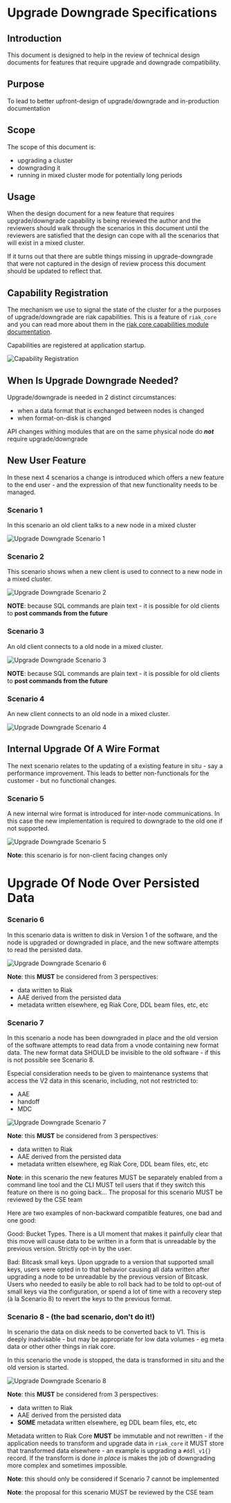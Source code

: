 # Upgrade Downgrade Specifications

## Introduction

This document is designed to help in the review of technical design documents for features that require upgrade and downgrade compatibility.

## Purpose

To lead to better upfront-design of upgrade/downgrade and in-production documentation

## Scope

The scope of this document is:
* upgrading a cluster
* downgrading it
* running in mixed cluster mode for potentially long periods

## Usage

When the design document for a new feature that requires upgrade/downgrade capability is being reviewed the author and the reviewers should walk through the scenarios in this document until the reviewers are satisfied that the design can cope with all the scenarios that will exist in a mixed cluster.

If it turns out that there are subtle things missing in upgrade-downgrade that were not captured in the design of review process this document should be updated to reflect that.

## Capability Registration

The mechanism we use to signal the state of the cluster for a the purposes of upgrade/downgrade are riak capabilities. This is a feature of `riak_core` and you can read more about them in the [riak core capabilities module documentation](https://github.com/basho/riak_core/blob/develop/src/riak_core_capability.erl).

Capabilities are registered at application startup.

![Capability Registration](capabilities.png)

## When Is Upgrade Downgrade Needed?

Upgrade/downgrade is needed in 2 distinct circumstances:
* when a data format that is exchanged between nodes is changed
* when format-on-disk is changed

API changes withing modules that are on the same physical node do _**not**_ require upgrade/downgrade

## New User Feature

In these next 4 scenarios a change is introduced which offers a new feature to the end user - and the expression of that new functionality needs to be managed.

### Scenario 1

In this scenario an old client talks to a new node in a mixed cluster

![Upgrade Downgrade Scenario 1](upgrade_downgrade_scenario_1.png)

### Scenario 2

This scenario shows when a new client is used to connect to a new node in a mixed cluster.

![Upgrade Downgrade Scenario 2](upgrade_downgrade_scenario_2.png)

**NOTE**: because SQL commands are plain text - it is possible for old clients to **post commands from the future**

### Scenario 3

An old client connects to a old node in a mixed cluster.

![Upgrade Downgrade Scenario 3](upgrade_downgrade_scenario_3.png)

**NOTE**: because SQL commands are plain text - it is possible for old clients to **post commands from the future**

### Scenario 4

An new client connects to an old node in a mixed cluster.

![Upgrade Downgrade Scenario 4](upgrade_downgrade_scenario_4.png)

## Internal Upgrade Of A Wire Format

The next scenario relates to the updating of a existing feature in situ - say a performance improvement. This leads to better non-functionals for the customer - but no functional changes.

### Scenario 5

A new internal wire format is introduced for inter-node communications. In this case the new implementation is required to downgrade to the old one if not supported.

![Upgrade Downgrade Scenario 5](upgrade_downgrade_scenario_5.png)

**Note**: this scenario is for non-client facing changes only

# Upgrade Of Node Over Persisted Data

### Scenario 6

In this scenario data is written to disk in Version 1 of the software, and the node is upgraded or downgraded in place, and the new software attempts to read the persisted data.

![Upgrade Downgrade Scenario 6](upgrade_downgrade_scenario_6.png)

**Note**: this **MUST** be considered from 3 perspectives:
* data written to Riak
* AAE derived from the persisted data
* metadata written elsewhere, eg Riak Core, DDL beam files, etc, etc

### Scenario 7

In this scenario a node has been downgraded in place and the old version of the software attempts to read data from a vnode containing new format data. The new format data SHOULD be invisible to the old software - if this is not possible see Scenario 8.

Especial consideration needs to be given to maintenance systems that access the V2 data in this scenario, including, not not restricted to:
* AAE
* handoff
* MDC

![Upgrade Downgrade Scenario 7](upgrade_downgrade_scenario_7.png)

**Note**: this **MUST** be considered from 3 perspectives:
* data written to Riak
* AAE derived from the persisted data
* metadata written elsewhere, eg Riak Core, DDL beam files, etc, etc

**Note**: in this scenario the new features MUST be separately enabled from a command line tool and the CLI MUST tell users that if they switch this feature on there is no going back... The proposal for this scenario MUST be reviewed by the CSE team

Here are two examples of non-backward compatible features, one bad and one good:

Good: Bucket Types. There is a UI moment that makes it painfully clear that this move will cause data to be written in a form that is unreadable by the previous version. Strictly opt-in by the user.

Bad: Bitcask small keys. Upon upgrade to a version that supported small keys, users were opted in to that behavior causing all data written after upgrading a node to be unreadable by the previous version of Bitcask. Users who needed to easily be able to roll back had to be told to opt-out of small keys via the configuration, or spend a lot of time with a recovery step (à la Scenario 8) to revert the keys to the previous format.

### Scenario 8 - (the bad scenario, don't do it!)

In scenario the data on disk needs to be converted back to V1. This is deeply inadvisable - but may be appropriate for low data volumes - eg meta data or other other things in riak core.

In this scenario the vnode is stopped, the data is transformed in situ and the old version is started.

![Upgrade Downgrade Scenario 8](upgrade_downgrade_scenario_8.png)

**Note**: this **MUST** be considered from 3 perspectives:
* data written to Riak
* AAE derived from the persisted data
* **SOME** metadata written elsewhere, eg DDL beam files, etc, etc

Metadata written to Riak Core **MUST** be immutable and not rewritten - if the application needs to transform and upgrade data in `riak_core` it MUST store that transformed data elsewhere - an example is upgrading a `#ddl_v1{}` record. If the transform is done *in place* is makes the job of downgrading more complex and sometimes impossible.

**Note**: this should only be considered if Scenario 7 cannot be implemented

**Note**: the proposal for this scenario MUST be reviewed by the CSE team
